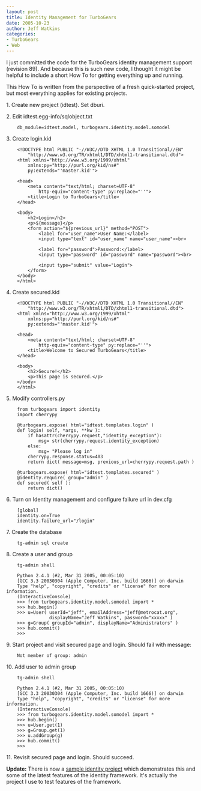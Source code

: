 ```yaml
---
layout: post
title: Identity Management for TurboGears
date: 2005-10-23
author: Jeff Watkins
categories:
- TurboGears
- Web
---
```


I just committed the code for the TurboGears identity management support (revision 89). And because this is such new code, I thought it might be helpful to include a short How To for getting everything up and running.

This How To is written from the perspective of a fresh quick-started project, but most everything applies for existing projects.


1\. Create new project (idtest). Set dburi.

2\. Edit idtest.egg-info/sqlobject.txt

        db_module=idtest.model, turbogears.identity.model.somodel

3\. Create login.kid
        
        <!DOCTYPE html PUBLIC "-//W3C//DTD XHTML 1.0 Transitional//EN"
            "http://www.w3.org/TR/xhtml1/DTD/xhtml1-transitional.dtd">
        <html xmlns="http://www.w3.org/1999/xhtml"
            xmlns:py="http://purl.org/kid/ns#"
            py:extends="'master.kid'">

        <head>
            <meta content="text/html; charset=UTF-8"
                http-equiv="content-type" py:replace="''">
            <title>Login to TurboGears</title>
        </head>

        <body>
            <h2>Login</h2>
            <p>${message}</p>
            <form action="${previous_url}" method="POST">
                <label for="user_name">User Name:</label>
                <input type="text" id="user_name" name="user_name"><br>

                <label for="password">Password:</label>
                <input type="password" id="password" name="password"><br>

                <input type="submit" value="Login">
            </form>
        </body>
        </html>

4\. Create secured.kid

        <!DOCTYPE html PUBLIC "-//W3C//DTD XHTML 1.0 Transitional//EN"
            "http://www.w3.org/TR/xhtml1/DTD/xhtml1-transitional.dtd">
        <html xmlns="http://www.w3.org/1999/xhtml"
            xmlns:py="http://purl.org/kid/ns#"
            py:extends="'master.kid'">

        <head>
            <meta content="text/html; charset=UTF-8"
                http-equiv="content-type" py:replace="''">
            <title>Welcome to Secured TurboGears</title>
        </head>

        <body>
            <h2>Secure!</h2>
            <p>This page is secured.</p>
        </body>
        </html>

5\. Modify controllers.py

        from turbogears import identity
        import cherrypy
    
        @turbogears.expose( html="idtest.templates.login" )
        def login( self, *args, **kw ):
            if hasattr(cherrypy.request,"identity_exception"):
                msg= str(cherrypy.request.identity_exception)
            else:
                msg= "Please log in"
            cherrypy.response.status=403
            return dict( message=msg, previous_url=cherrypy.request.path )

        @turbogears.expose( html="idtest.templates.secured" )
        @identity.require( group="admin" )
        def secured( self ):
            return dict()

6\. Turn on Identity management and configure failure url in dev.cfg

        [global]
        identity.on=True
        identity.failure_url="/login"

7\. Create the database

        tg-admin sql create

8\. Create a user and group

        tg-admin shell

        Python 2.4.1 (#2, Mar 31 2005, 00:05:10) 
        [GCC 3.3 20030304 (Apple Computer, Inc. build 1666)] on darwin
        Type "help", "copyright", "credits" or "license" for more information.
        (InteractiveConsole)
        >>> from turbogears.identity.model.somodel import *
        >>> hub.begin()
        >>> u=User( userId="jeff", emailAddress="jeff@metrocat.org",
                    displayName="Jeff Watkins", password="xxxxx" )
        >>> g=Group( groupId="admin", displayName="Administrators" )
        >>> hub.commit()
        >>>
    
9\. Start project and visit secured page and login. Should fail with message:

        Not member of group: admin

10\. Add user to admin group

        tg-admin shell

        Python 2.4.1 (#2, Mar 31 2005, 00:05:10) 
        [GCC 3.3 20030304 (Apple Computer, Inc. build 1666)] on darwin
        Type "help", "copyright", "credits" or "license" for more information.
        (InteractiveConsole)
        >>> from turbogears.identity.model.somodel import *
        >>> hub.begin()
        >>> u=User.get(1)
        >>> g=Group.get(1)
        >>> u.addGroup(g)
        >>> hub.commit()
        >>>

11\. Revisit secured page and login. Should succeed.

**Update:** There is now a [sample identity project](http://newburyportion.com/nerd/2005/11/identity-sample) which demonstrates this and some of the latest features of the identity framework. It's actually the project I use to test features of the framework.